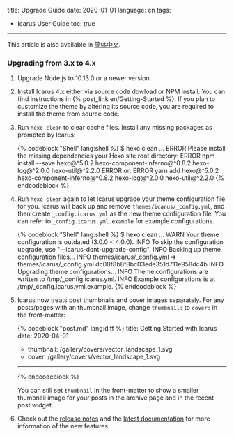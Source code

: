 title: Upgrade Guide
date: 2020-01-01
language: en
tags:
- Icarus User Guide
toc: true
---

<article class="message message-immersive is-primary">
<div class="message-body">
<i class="fas fa-globe-asia mr-2"></i>This article is also available in 
<a href="{% post_path zh-CN/Upgrade-Guide %}">简体中文</a>.
</div>
</article>

<!-- more -->

### Upgrading from 3.x to 4.x

1. Upgrade Node.js to 10.13.0 or a newer version.

2. Install Icarus 4.x either via source code dowload or NPM install.
   You can find instructions in {% post_link en/Getting-Started %}.
   If you plan to customize the theme by altering its source code, you are required to install
   the theme from source code.

3. Run `hexo clean` to clear cache files.
   Install any missing packages as prompted by Icarus:

   {% codeblock "Shell" lang:shell %}
   $ hexo clean
   ...
   ERROR Please install the missing dependencies your Hexo site root directory:
   ERROR npm install --save hexo@^5.0.2 hexo-component-inferno@^0.8.2 hexo-log@^2.0.0 hexo-util@^2.2.0
   ERROR or:
   ERROR yarn add hexo@^5.0.2 hexo-component-inferno@^0.8.2 hexo-log@^2.0.0 hexo-util@^2.2.0
   {% endcodeblock %}

4. Run `hexo clean` again to let Icarus upgrade your theme configuration file for you.
   Icarus will back up and remove `themes/icarus/_config.yml`, and then create `_config.icarus.yml` as 
   the new theme configuration file.
   You can refer to `_config.icarus.yml.example` for example configurations.

   {% codeblock "Shell" lang:shell %}
   $ hexo clean
   ...
   WARN  Your theme configuration is outdated (3.0.0 < 4.0.0).
   INFO  To skip the configuration upgrade, use "--icarus-dont-upgrade-config".
   INFO  Backing up theme configuration files...
   INFO  themes/icarus/_config.yml => themes/icarus/_config.yml.dc00f8b8f8bc03ede351d711e958dc4b
   INFO  Upgrading theme configurations...
   INFO  Theme configurations are written to /tmp/_config.icarus.yml.
   INFO  Example configurations is at /tmp/_config.icarus.yml.example.
   {% endcodeblock %}

5. Icarus now treats post thumbnails and cover images separately.
   For any posts/pages with an thumbnail image, change `thumbnail:` to `cover:` in the front-matter:

   {% codeblock "post.md" lang:diff %}
     title: Getting Started with Icarus
     date: 2020-04-01
   - thumbnail: /gallery/covers/vector_landscape_1.svg
   + cover: /gallery/covers/vector_landscape_1.svg
   ---
   {% endcodeblock %}

   You can still set `thumbnail` in the front-matter to show a smaller thumbnail image for your posts 
   in the archive page and in the recent post widget.

6. Check out the [release notes](https://github.com/ppoffice/hexo-theme-icarus/releases) and the
   [latest documentation](https://ppoffice.github.io/hexo-theme-icarus/categories/) for more information 
   of the new features.

